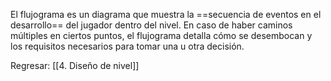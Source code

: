   
El flujograma es un diagrama que muestra la ==secuencia de eventos en el desarrollo== del jugador dentro del nivel. En caso de haber caminos múltiples en ciertos puntos, el flujograma detalla cómo se desembocan y los requisitos necesarios para tomar una u otra decisión.


Regresar: [[4. Diseño de nivel]]
